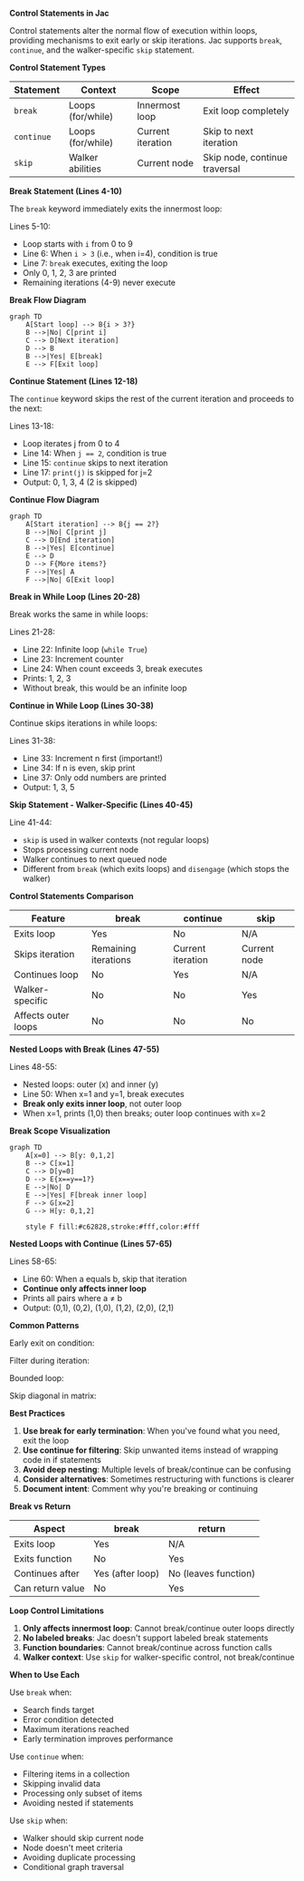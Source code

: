 **Control Statements in Jac**

Control statements alter the normal flow of execution within loops, providing mechanisms to exit early or skip iterations. Jac supports `break`, `continue`, and the walker-specific `skip` statement.

**Control Statement Types**

| Statement | Context | Scope | Effect |
|-----------|---------|-------|--------|
| `break` | Loops (for/while) | Innermost loop | Exit loop completely |
| `continue` | Loops (for/while) | Current iteration | Skip to next iteration |
| `skip` | Walker abilities | Current node | Skip node, continue traversal |

**Break Statement (Lines 4-10)**

The `break` keyword immediately exits the innermost loop:

Lines 5-10:
- Loop starts with `i` from 0 to 9
- Line 6: When `i > 3` (i.e., when i=4), condition is true
- Line 7: `break` executes, exiting the loop
- Only 0, 1, 2, 3 are printed
- Remaining iterations (4-9) never execute

**Break Flow Diagram**

```mermaid
graph TD
    A[Start loop] --> B{i > 3?}
    B -->|No| C[print i]
    C --> D[Next iteration]
    D --> B
    B -->|Yes| E[break]
    E --> F[Exit loop]
```

**Continue Statement (Lines 12-18)**

The `continue` keyword skips the rest of the current iteration and proceeds to the next:

Lines 13-18:
- Loop iterates j from 0 to 4
- Line 14: When `j == 2`, condition is true
- Line 15: `continue` skips to next iteration
- Line 17: `print(j)` is skipped for j=2
- Output: 0, 1, 3, 4 (2 is skipped)

**Continue Flow Diagram**

```mermaid
graph TD
    A[Start iteration] --> B{j == 2?}
    B -->|No| C[print j]
    C --> D[End iteration]
    B -->|Yes| E[continue]
    E --> D
    D --> F{More items?}
    F -->|Yes| A
    F -->|No| G[Exit loop]
```

**Break in While Loop (Lines 20-28)**

Break works the same in while loops:

Lines 21-28:
- Line 22: Infinite loop (`while True`)
- Line 23: Increment counter
- Line 24: When count exceeds 3, break executes
- Prints: 1, 2, 3
- Without break, this would be an infinite loop

**Continue in While Loop (Lines 30-38)**

Continue skips iterations in while loops:

Lines 31-38:
- Line 33: Increment n first (important!)
- Line 34: If n is even, skip print
- Line 37: Only odd numbers are printed
- Output: 1, 3, 5

**Skip Statement - Walker-Specific (Lines 40-45)**

Line 41-44:
- `skip` is used in walker contexts (not regular loops)
- Stops processing current node
- Walker continues to next queued node
- Different from `break` (which exits loops) and `disengage` (which stops the walker)

**Control Statements Comparison**

| Feature | break | continue | skip |
|---------|-------|----------|------|
| Exits loop | Yes | No | N/A |
| Skips iteration | Remaining iterations | Current iteration | Current node |
| Continues loop | No | Yes | N/A |
| Walker-specific | No | No | Yes |
| Affects outer loops | No | No | No |

**Nested Loops with Break (Lines 47-55)**

Lines 48-55:
- Nested loops: outer (x) and inner (y)
- Line 50: When x=1 and y=1, break executes
- **Break only exits inner loop**, not outer loop
- When x=1, prints (1,0) then breaks; outer loop continues with x=2

**Break Scope Visualization**

```mermaid
graph TD
    A[x=0] --> B[y: 0,1,2]
    B --> C[x=1]
    C --> D[y=0]
    D --> E{x==y==1?}
    E -->|No| D
    E -->|Yes| F[break inner loop]
    F --> G[x=2]
    G --> H[y: 0,1,2]

    style F fill:#c62828,stroke:#fff,color:#fff
```

**Nested Loops with Continue (Lines 57-65)**

Lines 58-65:
- Line 60: When a equals b, skip that iteration
- **Continue only affects inner loop**
- Prints all pairs where a ≠ b
- Output: (0,1), (0,2), (1,0), (1,2), (2,0), (2,1)

**Common Patterns**

Early exit on condition:

Filter during iteration:

Bounded loop:

Skip diagonal in matrix:

**Best Practices**

1. **Use break for early termination**: When you've found what you need, exit the loop
2. **Use continue for filtering**: Skip unwanted items instead of wrapping code in if statements
3. **Avoid deep nesting**: Multiple levels of break/continue can be confusing
4. **Consider alternatives**: Sometimes restructuring with functions is clearer
5. **Document intent**: Comment why you're breaking or continuing

**Break vs Return**

| Aspect | break | return |
|--------|-------|--------|
| Exits loop | Yes | N/A |
| Exits function | No | Yes |
| Continues after | Yes (after loop) | No (leaves function) |
| Can return value | No | Yes |

**Loop Control Limitations**

1. **Only affects innermost loop**: Cannot break/continue outer loops directly
2. **No labeled breaks**: Jac doesn't support labeled break statements
3. **Function boundaries**: Cannot break/continue across function calls
4. **Walker context**: Use `skip` for walker-specific control, not break/continue

**When to Use Each**

Use `break` when:
- Search finds target
- Error condition detected
- Maximum iterations reached
- Early termination improves performance

Use `continue` when:
- Filtering items in a collection
- Skipping invalid data
- Processing only subset of items
- Avoiding nested if statements

Use `skip` when:
- Walker should skip current node
- Node doesn't meet criteria
- Avoiding duplicate processing
- Conditional graph traversal
